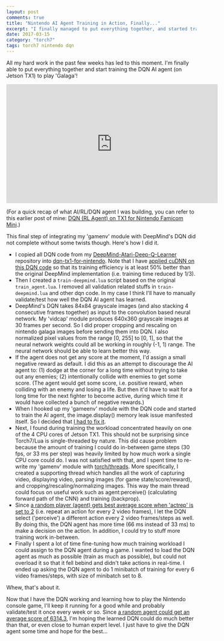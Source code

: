 ```yaml
---
layout: post
comments: true
title: "Nintendo AI Agent Training in Action, Finally..."
excerpt: "I finally managed to put everything together, and started training my AI Agent (DeepMind's DQN) to play 'Galaga' on Nintendo Famicom Mini. Hopefully the AI could learn in a couple of weeks to play significantly better than the random player so that I could report the progress then..."
date: 2017-03-15
category: "torch7"
tags: torch7 nintendo dqn
---
```


All my hard work in the past few weeks has led to this moment. I'm finally able to put everything together and start training the DQN AI agent (on Jetson TX1) to play 'Galaga'!

<iframe width="560" height="315" src="https://www.youtube.com/embed/j-JKPok_1os" frameborder="0" allowfullscreen></iframe>

(For a quick recap of what AI/RL/DQN agent I was building, you can refer to this earlier post of mine: [DQN (RL Agent) on TX1 for Nintendo Famicom Mini](https://jkjung-avt.github.io/dqn-tx1-for-nintendo/).)

This final step of integrating my 'gamenv' module with DeepMind's DQN did not complete without some twists though. Here's how I did it.

* I copied all DQN code from my [DeepMind-Atari-Deep-Q-Learner](https://github.com/jkjung-avt/DeepMind-Atari-Deep-Q-Learner) repository into [dqn-tx1-for-nintendo](https://github.com/jkjung-avt/dqn-tx1-for-nintendo). Note that I have [applied cuDNN on this DQN code](https://jkjung-avt.github.io/dqn-cudnn/) so that its training efficiency is at least 50% better than the original DeepMind implementation (i.e. training time reduced by 1/3).
* Then I created a `train-deepmind.lua` script based on the original `train_agent.lua`. I removed all validation related stuffs in `train-deepmind.lua` and other dqn code. In my case I think I'll have to manually validate/test how well the DQN AI agent has learned.
* DeepMind's DQN takes 84x84 grayscale images (and also stacking 4 consecutive frames together) as input to the convolution based neural network. My 'vidcap' module produces 640x360 grayscale images at 30 frames per second. So I did proper cropping and rescaling on nintendo galaga images before sending them into DQN. I also normalized pixel values from the range [0, 255] to [0, 1], so that the neural network weights could all be working in roughly (-1, 1) range. The neural network should be able to learn better this way.
* If the agent does not get any score at the moment, I'd assign a small negative reward as default. I did this as an attempt to discourage the AI agent to: (1) dodge at the corner for a long time without trying to take out any enemies; (2) intentionally collide with enemies to get some score. (The agent would get some score, i.e. positive reward, when colliding with an enemy and losing a life. But then it'd have to wait for a long time for the next fighter to become active, during which time it would have collected a bunch of negative rewards.)
* When I hooked up my 'gameenv' module with the DQN code and started to train the AI agent, the image.display() memory leak issue manifested itself. So I decided that [I had to fix it](https://jkjung-avt.github.io/imshow/).
* Next, I found during training the workload concentrated heavily on one of the 4 CPU cores of Jetson TX1. This should not be surprising since Torch7/Lua is single-threaded by nature. This did cause problem because the amount of training I could do in-between game steps (30 fps, or 33 ms per step) was heavily limited by how much work a single CPU core could do. I was not satisfied with that, and I spent time to re-write my 'gamenv' module with [torch/threads](https://github.com/torch/threads). More specifically, I created a supporting thread which handles all the work of capturing video, displaying video, parsing images (for game state/score/reward), and cropping/rescaling/normalizing images. This way the main thread could focus on useful work such as agent:perceive() (calculating forward path of the CNN) and training (backprop).
* Since [a random player (agent) gets best average score when 'actrep' is set to 2](https://jkjung-avt.github.io/random-agent/) (i.e. repeat an action for every 2 video frames), I let the DQN select ('perceive') a different action every 2 video frames/steps as well. By doing this, the DQN agent has more time (66 ms instead of 33 ms) to make a decision on the action. In addition, I could try to stuff more training work in-between.
* Finally I spent a lot of time fine-tuning how much training workload I could assign to the DQN agent during a game. I wanted to load the DQN agent as much as possible (train as much as possible), but could not overload it so that it fell bebind and didn't take actions in real-time. I ended up asking the DQN agent to do 1 minibatch of training for every 6 video frames/steps, with size of minibatch set to 8.

Whew, that's about it.

Now that I have the DQN working and learning how to play the Nintendo console game, I'll keep it running for a good while and probably validate/test it once every week or so. Since [a random agent could get an average score of 6314.3](https://jkjung-avt.github.io/random-agent/), I'm hoping the learned DQN could do much better than that, or even close to human expert level. I just have to give the DQN agent some time and hope for the best...
